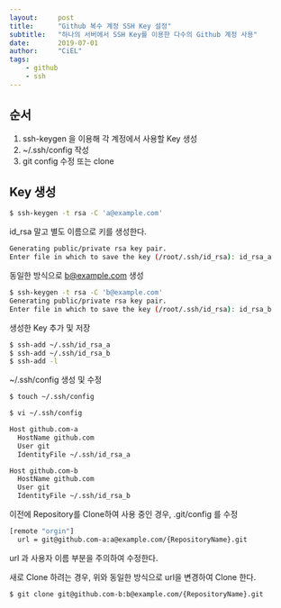 ```yaml
---
layout:     post
title:      "Github 복수 계정 SSH Key 설정"
subtitle:   "하나의 서버에서 SSH Key를 이용한 다수의 Github 계정 사용"
date:       2019-07-01
author:     "CiEL"
tags:
    - github
    - ssh
---
```


## 순서
1. ssh-keygen 을 이용해 각 계정에서 사용할 Key 생성
1. ~/.ssh/config 작성
1. git config 수정 또는 clone


## Key 생성

```bash
$ ssh-keygen -t rsa -C 'a@example.com'
```

id_rsa 말고 별도 이름으로 키를 생성한다.
```bash
Generating public/private rsa key pair.
Enter file in which to save the key (/root/.ssh/id_rsa): id_rsa_a
```

동일한 방식으로 b@example.com 생성

```bash
$ ssh-keygen -t rsa -C 'b@example.com'
Generating public/private rsa key pair.
Enter file in which to save the key (/root/.ssh/id_rsa): id_rsa_b
```

생성한 Key 추가 및 저장
```bash
$ ssh-add ~/.ssh/id_rsa_a
$ ssh-add ~/.ssh/id_rsa_b
$ ssh-add -l
```

~/.ssh/config 생성 및 수정
```bash
$ touch ~/.ssh/config

$ vi ~/.ssh/config

Host github.com-a
  HostName github.com
  User git
  IdentityFile ~/.ssh/id_rsa_a

Host github.com-b
  HostName github.com
  User git
  IdentityFile ~/.ssh/id_rsa_b
```

이전에 Repository를 Clone하여 사용 중인 경우, .git/config 를 수정
```bash
[remote "orgin"]
  url = git@github.com-a:a@example.com/{RepositoryName}.git
``` 
url 과 사용자 이름 부분을 주의하여 수정한다.

새로 Clone 하려는 경우, 위와 동일한 방식으로 url을 변경하여 Clone 한다.
```git
$ git clone git@github.com-b:b@example.com/{RepositoryName}.git
```
